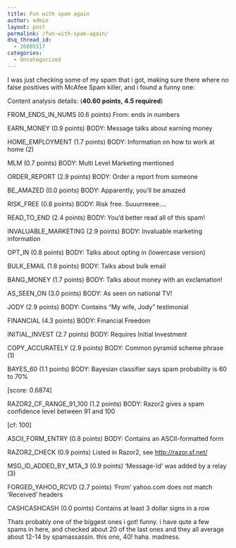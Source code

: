 ```yaml
---
title: Fun with spam again
author: admin
layout: post
permalink: /fun-with-spam-again/
dsq_thread_id:
  - 26005517
categories:
  - Uncategorized
---
```

I was just checking some of my spam that i got, making sure there where no false positives with McAfee Spam killer, and i found a funny one:

Content analysis details: (**40.60 points, 4.5 required**)

FROM\_ENDS\_IN_NUMS (0.6 points) From: ends in numbers

EARN_MONEY (0.9 points) BODY: Message talks about earning money

HOME_EMPLOYMENT (1.7 points) BODY: Information on how to work at home (2)

MLM (0.7 points) BODY: Multi Level Marketing mentioned

ORDER_REPORT (2.9 points) BODY: Order a report from someone

BE_AMAZED (0.0 points) BODY: Apparently, you&#8217;ll be amazed

RISK_FREE (0.8 points) BODY: Risk free. Suuurreeee&#8230;.

READ\_TO\_END (2.4 points) BODY: You&#8217;d better read all of this spam!

INVALUABLE_MARKETING (2.9 points) BODY: Invaluable marketing information

OPT_IN (0.8 points) BODY: Talks about opting in (lowercase version)

BULK_EMAIL (1.8 points) BODY: Talks about bulk email

BANG_MONEY (1.7 points) BODY: Talks about money with an exclamation!

AS\_SEEN\_ON (3.0 points) BODY: As seen on national TV!

JODY (2.9 points) BODY: Contains &#8220;My wife, Jody&#8221; testimonial

FINANCIAL (4.3 points) BODY: Financial Freedom

INITIAL_INVEST (2.7 points) BODY: Requires Initial Investment

COPY_ACCURATELY (2.9 points) BODY: Common pyramid scheme phrase (1)

BAYES_60 (1.1 points) BODY: Bayesian classifier says spam probability is 60 to 70%

[score: 0.6874]

RAZOR2\_CF\_RANGE\_91\_100 (1.2 points) BODY: Razor2 gives a spam confidence level between 91 and 100

[cf: 100]

ASCII\_FORM\_ENTRY (0.8 points) BODY: Contains an ASCII-formatted form

RAZOR2_CHECK (0.9 points) Listed in Razor2, see http://razor.sf.net/

MSG\_ID\_ADDED\_BY\_MTA_3 (0.9 points) &#8216;Message-Id&#8217; was added by a relay (3)

FORGED\_YAHOO\_RCVD (2.7 points) &#8216;From&#8217; yahoo.com does not match &#8216;Received&#8217; headers

CASHCASHCASH (0.0 points) Contains at least 3 dollar signs in a row

Thats probably one of the biggest ones i got! funny. i have qute a few spams in here, and checked about 20 of the last ones and they all average about 12-14 by spamassassin. this one, 40! haha. madness.